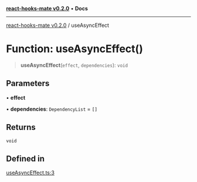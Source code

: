 [**react-hooks-mate v0.2.0**](../README.md) • **Docs**

***

[react-hooks-mate v0.2.0](../README.md) / useAsyncEffect

# Function: useAsyncEffect()

> **useAsyncEffect**(`effect`, `dependencies`): `void`

## Parameters

• **effect**

• **dependencies**: `DependencyList` = `[]`

## Returns

`void`

## Defined in

[useAsyncEffect.ts:3](https://github.com/guestDI/hooks-mate/blob/7fcffaab145279ba879492f8d016e618100679c0/src/hooks/useAsyncEffect.ts#L3)
